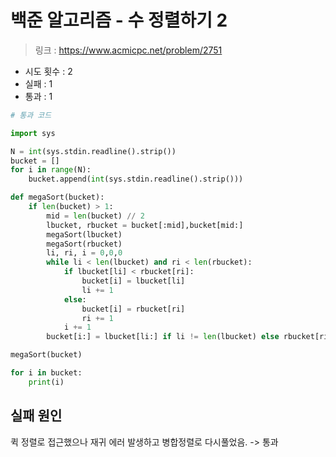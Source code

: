 # 백준 알고리즘 - 수 정렬하기 2

> 링크 : https://www.acmicpc.net/problem/2751

- 시도 횟수 : 2
- 실패 : 1
- 통과 : 1

```py
# 통과 코드

import sys

N = int(sys.stdin.readline().strip())
bucket = []
for i in range(N):
    bucket.append(int(sys.stdin.readline().strip()))

def megaSort(bucket):
    if len(bucket) > 1:
        mid = len(bucket) // 2
        lbucket, rbucket = bucket[:mid],bucket[mid:]
        megaSort(lbucket)
        megaSort(rbucket)
        li, ri, i = 0,0,0
        while li < len(lbucket) and ri < len(rbucket):
            if lbucket[li] < rbucket[ri]:
                bucket[i] = lbucket[li]
                li += 1
            else:
                bucket[i] = rbucket[ri]
                ri += 1
            i += 1
        bucket[i:] = lbucket[li:] if li != len(lbucket) else rbucket[ri:]

megaSort(bucket)

for i in bucket:
    print(i)
```
## 실패 원인

퀵 정렬로 접근했으나 재귀 에러 발생하고 병합정렬로 다시풀었음. -> 통과